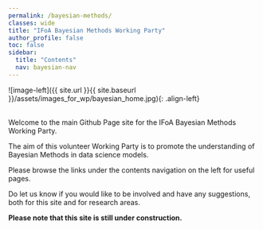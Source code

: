 ```yaml
---
permalink: /bayesian-methods/
classes: wide
title: "IFoA Bayesian Methods Working Party"
author_profile: false
toc: false
sidebar:
  title: "Contents"
  nav: bayesian-nav
---
```



![image-left]({{ site.url }}{{ site.baseurl }}/assets/images_for_wp/bayesian_home.jpg){: .align-left}


<br />
Welcome to the main Github Page site for the IFoA Bayesian Methods Working Party.  

The aim of this volunteer Working Party is to promote the understanding of Bayesian Methods in data science models.  

Please browse the links under the contents navigation on the left for useful pages.  

Do let us know if you would like to be involved and have any suggestions, both for this site and for research areas.

**Please note that this site is still under construction.**
